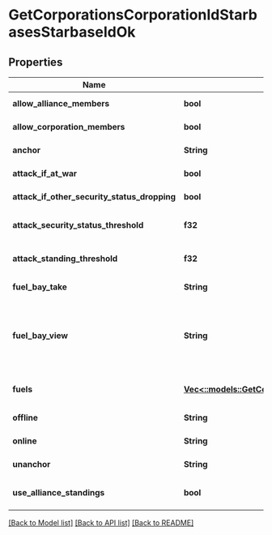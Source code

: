 # GetCorporationsCorporationIdStarbasesStarbaseIdOk

## Properties
Name | Type | Description | Notes
------------ | ------------- | ------------- | -------------
**allow_alliance_members** | **bool** | allow_alliance_members boolean | [default to null]
**allow_corporation_members** | **bool** | allow_corporation_members boolean | [default to null]
**anchor** | **String** | Who can anchor starbase (POS) and its structures | [default to null]
**attack_if_at_war** | **bool** | attack_if_at_war boolean | [default to null]
**attack_if_other_security_status_dropping** | **bool** | attack_if_other_security_status_dropping boolean | [default to null]
**attack_security_status_threshold** | **f32** | Starbase (POS) will attack if target&#39;s security standing is lower than this value | [optional] [default to null]
**attack_standing_threshold** | **f32** | Starbase (POS) will attack if target&#39;s standing is lower than this value | [optional] [default to null]
**fuel_bay_take** | **String** | Who can take fuel blocks out of the starbase (POS)&#39;s fuel bay | [default to null]
**fuel_bay_view** | **String** | Who can view the starbase (POS)&#39;s fule bay. Characters either need to have required role or belong to the starbase (POS) owner&#39;s corporation or alliance, as described by the enum, all other access settings follows the same scheme | [default to null]
**fuels** | [**Vec<::models::GetCorporationsCorporationIdStarbasesStarbaseIdFuel>**](get_corporations_corporation_id_starbases_starbase_id_fuel.md) | Fuel blocks and other things that will be consumed when operating a starbase (POS) | [optional] [default to null]
**offline** | **String** | Who can offline starbase (POS) and its structures | [default to null]
**online** | **String** | Who can online starbase (POS) and its structures | [default to null]
**unanchor** | **String** | Who can unanchor starbase (POS) and its structures | [default to null]
**use_alliance_standings** | **bool** | True if the starbase (POS) is using alliance standings, otherwise using corporation&#39;s | [default to null]

[[Back to Model list]](../README.md#documentation-for-models) [[Back to API list]](../README.md#documentation-for-api-endpoints) [[Back to README]](../README.md)


